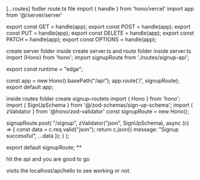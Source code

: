 [...routes] fodler  route.ts file 
import { handle } from 'hono/vercel'
import app from '@/server/server'

export const GET = handle(app);
export const POST = handle(app);
export const PUT = handle(app);
export const DELETE = handle(app);
export const PATCH = handle(app);
export const OPTIONS = handle(app);



create server folder 
inside create server.ts and route folder 
inside server.ts
import {Hono} from 'hono'; 
import signupRoute from './routes/signup-api';

export const runtime = "edge"; 

const app = new Hono().basePath("/api"); 
app.route('/', signupRoute);
export default app; 


inside routes folder create signup-routets
import { Hono } from 'hono';
import { SignUpSchema } from '@/zod-schemas/sign-up-schema';
import { zValidator } from '@hono/zod-validator'
const signupRoute = new Hono();

signupRoute.post(
    "/signup",
    zValidator("json", SignUpSchema),
    async (c) => {
        const data = c.req.valid("json"); 
        return c.json({ message: "Signup successful", ...data });
    }
);


export default signupRoute; 
**


hit the api and you are good to go 

visits the localhost/api/hello to see working or not.   